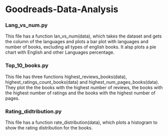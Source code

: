 # Goodreads-Data-Analysis


### Lang_vs_num.py
This file has a function lan_vs_num(data), which takes the dataset and gets the column of the languages and plots a bar plot with languages and number of books, excluding all types of english books.
It alsp plots a pie chart with English and other Languages percentage.  

### Top_10_books.py
This file has three functions highest_reviews_books(data), highest_ratings_count_books(data) and highest_num_pages_books(data). They plot the the books with the highest number of reviews, the books with the highest number of ratings and the books with the highest number of pages.

### Rating_didtribution.py
This file has a function rate_distribution(data), which plots a histogram to show the rating distribution for the books. 
